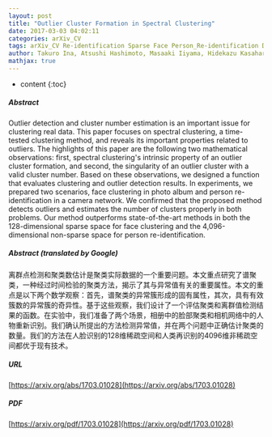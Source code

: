```yaml
---
layout: post
title: "Outlier Cluster Formation in Spectral Clustering"
date: 2017-03-03 04:02:11
categories: arXiv_CV
tags: arXiv_CV Re-identification Sparse Face Person_Re-identification Detection
author: Takuro Ina, Atsushi Hashimoto, Masaaki Iiyama, Hidekazu Kasahara, Mikihiko Mori, Michihiko Minoh
mathjax: true
---
```


* content
{:toc}

##### Abstract
Outlier detection and cluster number estimation is an important issue for clustering real data. This paper focuses on spectral clustering, a time-tested clustering method, and reveals its important properties related to outliers. The highlights of this paper are the following two mathematical observations: first, spectral clustering's intrinsic property of an outlier cluster formation, and second, the singularity of an outlier cluster with a valid cluster number. Based on these observations, we designed a function that evaluates clustering and outlier detection results. In experiments, we prepared two scenarios, face clustering in photo album and person re-identification in a camera network. We confirmed that the proposed method detects outliers and estimates the number of clusters properly in both problems. Our method outperforms state-of-the-art methods in both the 128-dimensional sparse space for face clustering and the 4,096-dimensional non-sparse space for person re-identification.

##### Abstract (translated by Google)
离群点检测和聚类数估计是聚类实际数据的一个重要问题。本文重点研究了谱聚类，一种经过时间检验的聚类方法，揭示了其与异常值有关的重要属性。本文的重点是以下两个数学观察：首先，谱聚类的异常簇形成的固有属性，其次，具有有效簇数的异常簇的奇异性。基于这些观察，我们设计了一个评估聚类和离群值检测结果的函数。在实验中，我们准备了两个场景，相册中的脸部聚类和相机网络中的人物重新识别。我们确认所提出的方法检测异常值，并在两个问题中正确估计聚类的数量。我们的方法在人脸识别的128维稀疏空间和人类再识别的4096维非稀疏空间都优于现有技术。

##### URL
[https://arxiv.org/abs/1703.01028](https://arxiv.org/abs/1703.01028)

##### PDF
[https://arxiv.org/pdf/1703.01028](https://arxiv.org/pdf/1703.01028)

